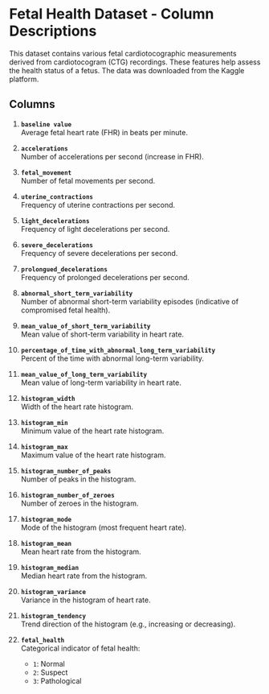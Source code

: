 # Fetal Health Dataset - Column Descriptions

This dataset contains various fetal cardiotocographic measurements derived from cardiotocogram (CTG) recordings. These features help assess the health status of a fetus. The data was downloaded from the Kaggle platform.

## Columns

1. **`baseline value`**  
   Average fetal heart rate (FHR) in beats per minute.

2. **`accelerations`**  
   Number of accelerations per second (increase in FHR).

3. **`fetal_movement`**  
   Number of fetal movements per second.

4. **`uterine_contractions`**  
   Frequency of uterine contractions per second.

5. **`light_decelerations`**  
   Frequency of light decelerations per second.

6. **`severe_decelerations`**  
   Frequency of severe decelerations per second.

7. **`prolongued_decelerations`**  
   Frequency of prolonged decelerations per second.

8. **`abnormal_short_term_variability`**  
   Number of abnormal short-term variability episodes (indicative of compromised fetal health).

9. **`mean_value_of_short_term_variability`**  
   Mean value of short-term variability in heart rate.

10. **`percentage_of_time_with_abnormal_long_term_variability`**  
    Percent of the time with abnormal long-term variability.

11. **`mean_value_of_long_term_variability`**  
    Mean value of long-term variability in heart rate.

12. **`histogram_width`**  
    Width of the heart rate histogram.

13. **`histogram_min`**  
    Minimum value of the heart rate histogram.

14. **`histogram_max`**  
    Maximum value of the heart rate histogram.

15. **`histogram_number_of_peaks`**  
    Number of peaks in the histogram.

16. **`histogram_number_of_zeroes`**  
    Number of zeroes in the histogram.

17. **`histogram_mode`**  
    Mode of the histogram (most frequent heart rate).

18. **`histogram_mean`**  
    Mean heart rate from the histogram.

19. **`histogram_median`**  
    Median heart rate from the histogram.

20. **`histogram_variance`**  
    Variance in the histogram of heart rate.

21. **`histogram_tendency`**  
    Trend direction of the histogram (e.g., increasing or decreasing).

22. **`fetal_health`**  
    Categorical indicator of fetal health:  
    - `1`: Normal  
    - `2`: Suspect  
    - `3`: Pathological
